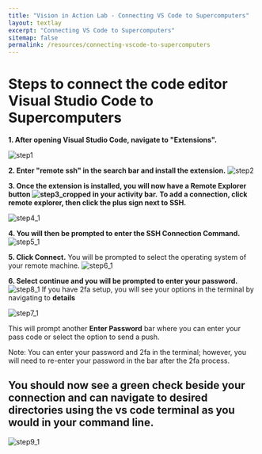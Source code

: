 ```yaml
---
title: "Vision in Action Lab - Connecting VS Code to Supercomputers"
layout: textlay
excerpt: "Connecting VS Code to Supercomputers"
sitemap: false
permalink: /resources/connecting-vscode-to-supercomputers
---
```



# Steps to connect the code editor Visual Studio Code to Supercomputers


**1. After opening Visual Studio Code, navigate to "Extensions".**

![step1](https://github.com/ZiggyWaller/BonnenLab.github.io/assets/132411379/3f1792f6-62ed-460e-a561-0341507c6657)

**2. Enter "remote ssh" in the search bar and install the extension.**
![step2](https://github.com/ZiggyWaller/BonnenLab.github.io/assets/132411379/509c62a3-1842-49b7-9916-fa834fc10d01)


**3. Once the extension is installed, you will now have a Remote Explorer button ![step3_cropped](https://github.com/ZiggyWaller/BonnenLab.github.io/assets/132411379/a68514e3-f7a5-4936-ba15-f7174f1412bc) in your activity bar.**
**To add a connection, click remote explorer, then click the plus sign next to SSH.**

![step4_1](https://github.com/ZiggyWaller/BonnenLab.github.io/assets/132411379/4e59b6cd-7032-460f-af2c-0c98b7aa5ac4)

**4. You will then be prompted to enter the SSH Connection Command.**
![step5_1](https://github.com/ZiggyWaller/BonnenLab.github.io/assets/132411379/d95622cd-3314-425b-96ab-014a5f1d1a90)

**5. Click Connect.**
You will be prompted to select the operating system of your remote machine. 
![step6_1](https://github.com/ZiggyWaller/BonnenLab.github.io/assets/132411379/5b6cc6c5-8c35-45b5-b12a-639f96c0cc81)

**6. Select continue and you will be prompted to enter your password.**
![step8_1](https://github.com/ZiggyWaller/BonnenLab.github.io/assets/132411379/42680485-5df6-4432-a48a-16bcdaa3c9fd)
If you have 2fa setup, you will see your options in the terminal by navigating to **details**

![step7_1](https://github.com/ZiggyWaller/BonnenLab.github.io/assets/132411379/badfee10-8598-4dbe-8b0d-81a0b8edae87)

This will prompt another **Enter Password** bar where you can enter your pass code or select
the option to send a push.

Note: You can enter your password and 2fa in the terminal; however, you will need to re-enter
your password in the bar after the 2fa process.

## You should now see a green check beside your connection and can navigate to desired directories using the vs code terminal as you would in your command line.

![step9_1](https://github.com/ZiggyWaller/BonnenLab.github.io/assets/132411379/9aa48c50-c1a9-4273-80b0-5b13c44edb1a)
